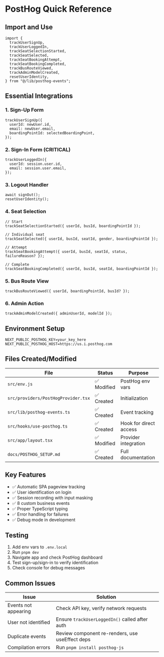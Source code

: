 # PostHog Quick Reference

## Import and Use

```tsx
import {
  trackUserSignUp,
  trackUserLoggedIn,
  trackSeatSelectionStarted,
  trackSeatSelected,
  trackSeatBookingAttempt,
  trackSeatBookingCompleted,
  trackBusRouteViewed,
  trackAdminModelCreated,
  resetUserIdentity,
} from "@/lib/posthog-events";
```

## Essential Integrations

### 1. Sign-Up Form

```tsx
trackUserSignUp({
  userId: newUser.id,
  email: newUser.email,
  boardingPointId: selectedBoardingPoint,
});
```

### 2. Sign-In Form (CRITICAL)

```tsx
trackUserLoggedIn({
  userId: session.user.id,
  email: session.user.email,
});
```

### 3. Logout Handler

```tsx
await signOut();
resetUserIdentity();
```

### 4. Seat Selection

```tsx
// Start
trackSeatSelectionStarted({ userId, busId, boardingPointId });

// Individual seat
trackSeatSelected({ userId, busId, seatId, gender, boardingPointId });

// Attempt
trackSeatBookingAttempt({ userId, busId, seatId, status, failureReason? });

// Complete
trackSeatBookingCompleted({ userId, busId, seatId, boardingPointId });
```

### 5. Bus Route View

```tsx
trackBusRouteViewed({ userId, boardingPointId, busId? });
```

### 6. Admin Action

```tsx
trackAdminModelCreated({ adminUserId, modelId });
```

## Environment Setup

```env
NEXT_PUBLIC_POSTHOG_KEY=your_key_here
NEXT_PUBLIC_POSTHOG_HOST=https://us.i.posthog.com
```

## Files Created/Modified

| File                                | Status      | Purpose                |
| ----------------------------------- | ----------- | ---------------------- |
| `src/env.js`                        | ✅ Modified | PostHog env vars       |
| `src/providers/PostHogProvider.tsx` | ✅ Created  | Initialization         |
| `src/lib/posthog-events.ts`         | ✅ Created  | Event tracking         |
| `src/hooks/use-posthog.ts`          | ✅ Created  | Hook for direct access |
| `src/app/layout.tsx`                | ✅ Modified | Provider integration   |
| `docs/POSTHOG_SETUP.md`             | ✅ Created  | Full documentation     |

## Key Features

- ✅ Automatic SPA pageview tracking
- ✅ User identification on login
- ✅ Session recording with input masking
- ✅ 8 custom business events
- ✅ Proper TypeScript typing
- ✅ Error handling for failures
- ✅ Debug mode in development

## Testing

1. Add env vars to `.env.local`
2. Run `pnpm dev`
3. Navigate app and check PostHog dashboard
4. Test sign-up/sign-in to verify identification
5. Check console for debug messages

## Common Issues

| Issue                | Solution                                        |
| -------------------- | ----------------------------------------------- |
| Events not appearing | Check API key, verify network requests          |
| User not identified  | Ensure `trackUserLoggedIn()` called after auth  |
| Duplicate events     | Review component re-renders, use useEffect deps |
| Compilation errors   | Run `pnpm install posthog-js`                   |
